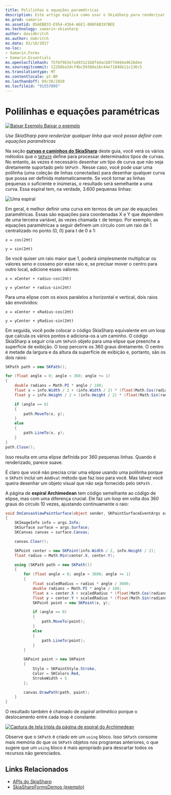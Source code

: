```yaml
---
title: Polilinhas e equações paramétricas
description: Este artigo explica como usar o SkiaSharp para renderizar qualquer linha que você possa definir com equações paramétricas e demonstra isso com o código de exemplo.
ms.prod: xamarin
ms.assetid: 85AEBB33-E954-4364-A6E1-808FAB197BEE
ms.technology: xamarin-skiasharp
author: davidbritch
ms.author: dabritch
ms.date: 03/10/2017
no-loc:
- Xamarin.Forms
- Xamarin.Essentials
ms.openlocfilehash: 75f6f9b3e7a493121b8f4dacb87749d4a9616dee
ms.sourcegitcommit: 122b8ba3dcf4bc59368a16c44e71846b11c136c5
ms.translationtype: MT
ms.contentlocale: pt-BR
ms.lasthandoff: 09/30/2020
ms.locfileid: "91557095"
---
```

# <a name="polylines-and-parametric-equations"></a>Polilinhas e equações paramétricas

[![Baixar Exemplo](~/media/shared/download.png) Baixar o exemplo](https://docs.microsoft.com/samples/xamarin/xamarin-forms-samples/skiasharpforms-demos)

_Use SkiaSharp para renderizar qualquer linha que você possa definir com equações paramétricas_

Na seção [**curvas e caminhos do SkiaSharp**](../curves/index.md) deste guia, você verá os vários métodos que o [`SKPath`](xref:SkiaSharp.SKPath) define para processar determinados tipos de curvas. No entanto, às vezes é necessário desenhar um tipo de curva que não seja diretamente suportado pelo `SKPath` . Nesse caso, você pode usar uma polilinha (uma coleção de linhas conectadas) para desenhar qualquer curva que possa ser definida matematicamente. Se você tornar as linhas pequenas o suficiente e inúmeras, o resultado será semelhante a uma curva. Essa espiral tem, na verdade, 3.600 pequenas linhas:

![Uma espiral](polylines-images/spiralexample.png)

Em geral, é melhor definir uma curva em termos de um par de equações paramétricas. Essas são equações para coordenadas X e Y que dependem de uma terceira variável, às vezes chamada `t` de tempo. Por exemplo, as equações paramétricas a seguir definem um círculo com um raio de 1 centralizado no ponto (0, 0) para *t* de 0 a 1:

`x = cos(2πt)`

`y = sin(2πt)`

 Se você quiser um raio maior que 1, poderá simplesmente multiplicar os valores seno e cosseno por esse raio e, se precisar mover o centro para outro local, adicione esses valores:

`x = xCenter + radius·cos(2πt)`

`y = yCenter + radius·sin(2πt)`

Para uma elipse com os eixos paralelos a horizontal e vertical, dois raios são envolvidos:

`x = xCenter + xRadius·cos(2πt)`

`y = yCenter + yRadius·sin(2πt)`

Em seguida, você pode colocar o código SkiaSharp equivalente em um loop que calcula os vários pontos e adiciona-os a um caminho. O código SkiaSharp a seguir cria um `SKPath` objeto para uma elipse que preenche a superfície de exibição. O loop percorre os 360 graus diretamente. O centro é metade da largura e da altura da superfície de exibição e, portanto, são os dois raios:

```csharp
SKPath path = new SKPath();

for (float angle = 0; angle < 360; angle += 1)
{
    double radians = Math.PI * angle / 180;
    float x = info.Width / 2 + (info.Width / 2) * (float)Math.Cos(radians);
    float y = info.Height / 2 + (info.Height / 2) * (float)Math.Sin(radians);

    if (angle == 0)
    {
        path.MoveTo(x, y);
    }
    else
    {
        path.LineTo(x, y);
    }
}
path.Close();
```

Isso resulta em uma elipse definida por 360 pequenas linhas. Quando é renderizado, parece suave.

É claro que você não precisa criar uma elipse usando uma polilinha porque o `SKPath` inclui um `AddOval` método que faz isso para você. Mas talvez você queira desenhar um objeto visual que não seja fornecido pelo `SKPath` .

A página de **espiral Archimedean** tem código semelhante ao código de elipse, mas com uma diferença crucial. Ele faz um loop em volta dos 360 graus do círculo 10 vezes, ajustando continuamente o raio:

```csharp
void OnCanvasViewPaintSurface(object sender, SKPaintSurfaceEventArgs args)
{
    SKImageInfo info = args.Info;
    SKSurface surface = args.Surface;
    SKCanvas canvas = surface.Canvas;

    canvas.Clear();

    SKPoint center = new SKPoint(info.Width / 2, info.Height / 2);
    float radius = Math.Min(center.X, center.Y);

    using (SKPath path = new SKPath())
    {
        for (float angle = 0; angle < 3600; angle += 1)
        {
            float scaledRadius = radius * angle / 3600;
            double radians = Math.PI * angle / 180;
            float x = center.X + scaledRadius * (float)Math.Cos(radians);
            float y = center.Y + scaledRadius * (float)Math.Sin(radians);
            SKPoint point = new SKPoint(x, y);

            if (angle == 0)
            {
                path.MoveTo(point);
            }
            else
            {
                path.LineTo(point);
            }
        }

        SKPaint paint = new SKPaint
        {
            Style = SKPaintStyle.Stroke,
            Color = SKColors.Red,
            StrokeWidth = 5
        };

        canvas.DrawPath(path, paint);
    }
}
```

O resultado também é chamado de *espiral aritmético* porque o deslocamento entre cada loop é constante:

[![Captura de tela tripla da página de espiral do Archimedean](polylines-images/archimedeanspiral-small.png)](polylines-images/archimedeanspiral-large.png#lightbox "Captura de tela tripla da página de espiral do Archimedean")

Observe que o `SKPath` é criado em um `using` bloco. Isso `SKPath` consome mais memória do que os `SKPath` objetos nos programas anteriores, o que sugere que um `using` bloco é mais apropriado para descartar todos os recursos não gerenciados.

## <a name="related-links"></a>Links Relacionados

- [APIs do SkiaSharp](/dotnet/api/skiasharp)
- [SkiaSharpFormsDemos (exemplo)](/samples/xamarin/xamarin-forms-samples/skiasharpforms-demos)